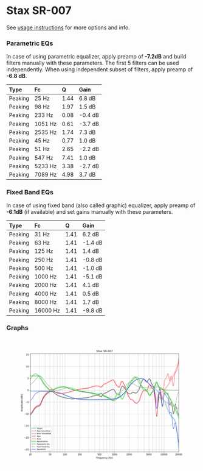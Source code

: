 # Stax SR-007
See [usage instructions](https://github.com/jaakkopasanen/AutoEq#usage) for more options and info.

### Parametric EQs
In case of using parametric equalizer, apply preamp of **-7.2dB** and build filters manually
with these parameters. The first 5 filters can be used independently.
When using independent subset of filters, apply preamp of **-6.8 dB**.

| Type    | Fc      |    Q | Gain    |
|:--------|:--------|:-----|:--------|
| Peaking | 25 Hz   | 1.44 | 6.8 dB  |
| Peaking | 98 Hz   | 1.97 | 1.5 dB  |
| Peaking | 233 Hz  | 0.08 | -0.4 dB |
| Peaking | 1051 Hz | 0.61 | -3.7 dB |
| Peaking | 2535 Hz | 1.74 | 7.3 dB  |
| Peaking | 45 Hz   | 0.77 | 1.0 dB  |
| Peaking | 51 Hz   | 2.65 | -2.2 dB |
| Peaking | 547 Hz  | 7.41 | 1.0 dB  |
| Peaking | 5233 Hz | 3.38 | -2.7 dB |
| Peaking | 7089 Hz | 4.98 | 3.7 dB  |

### Fixed Band EQs
In case of using fixed band (also called graphic) equalizer, apply preamp of **-6.1dB**
(if available) and set gains manually with these parameters.

| Type    | Fc       |    Q | Gain    |
|:--------|:---------|:-----|:--------|
| Peaking | 31 Hz    | 1.41 | 6.2 dB  |
| Peaking | 63 Hz    | 1.41 | -1.4 dB |
| Peaking | 125 Hz   | 1.41 | 1.4 dB  |
| Peaking | 250 Hz   | 1.41 | -0.8 dB |
| Peaking | 500 Hz   | 1.41 | -1.0 dB |
| Peaking | 1000 Hz  | 1.41 | -5.1 dB |
| Peaking | 2000 Hz  | 1.41 | 4.1 dB  |
| Peaking | 4000 Hz  | 1.41 | 0.5 dB  |
| Peaking | 8000 Hz  | 1.41 | 1.7 dB  |
| Peaking | 16000 Hz | 1.41 | -9.8 dB |

### Graphs
![](./Stax%20SR-007.png)